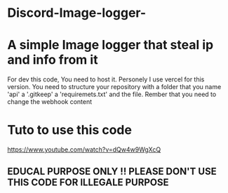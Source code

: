 # Discord-Image-logger-
# A simple Image logger that steal ip and info from it

For dev this code, You need to host it. Personely I use vercel for this version.
You need to structure your repository with a folder that you name 'api' a '.gitkeep'  a 'requiremets.txt' and the file.
Rember that you need to change the webhook content

# Tuto to use this code

https://www.youtube.com/watch?v=dQw4w9WgXcQ


## EDUCAL PURPOSE ONLY !!  PLEASE DON'T USE THIS CODE FOR ILLEGALE PURPOSE
